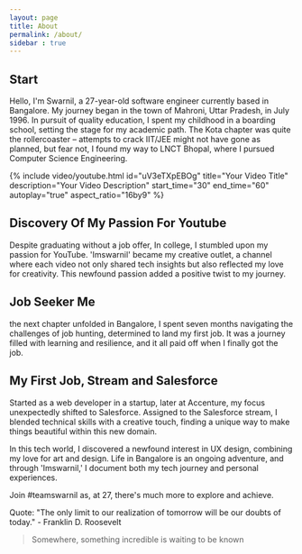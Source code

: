 ```yaml
---
layout: page
title: About
permalink: /about/
sidebar : true
---
```


## Start
Hello, I'm Swarnil, a 27-year-old software engineer currently based in Bangalore. My journey began in the town of Mahroni, Uttar Pradesh, in July 1996. In pursuit of quality education, I spent my childhood in a boarding school, setting the stage for my academic path. The Kota chapter was quite the rollercoaster – attempts to crack IIT/JEE might not have gone as planned, but fear not, I found my way to LNCT Bhopal, where I pursued Computer Science Engineering.

{% include video/youtube.html id="uV3eTXpEBOg" title="Your Video Title" description="Your Video Description" start_time="30" end_time="60" autoplay="true" aspect_ratio="16by9" %}


## Discovery Of My Passion For Youtube
Despite graduating without a job offer, In college, I stumbled upon my passion for YouTube. 'Imswarnil' became my creative outlet, a channel where each video not only shared tech insights but also reflected my love for creativity. This newfound passion added a positive twist to my journey.

## Job Seeker Me
the next chapter unfolded in Bangalore, I spent seven months navigating the challenges of job hunting, determined to land my first job. It was a journey filled with learning and resilience, and it all paid off when I finally got the job.

## My First Job, Stream and Salesforce
Started as a web developer in a startup, later at Accenture, my focus unexpectedly shifted to Salesforce. Assigned to the Salesforce stream, I blended technical skills with a creative touch, finding a unique way to make things beautiful within this new domain.

In this tech world, I discovered a newfound interest in UX design, combining my love for art and design. Life in Bangalore is an ongoing adventure, and through 'Imswarnil,' I document both my tech journey and personal experiences.

Join #teamswarnil as, at 27, there's much more to explore and achieve.

Quote: "The only limit to our realization of tomorrow will be our doubts of today." - Franklin D. Roosevelt
> Somewhere, something incredible is waiting to be known


